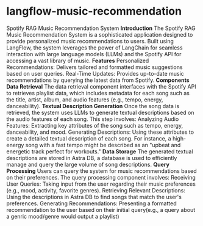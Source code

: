 # langflow-music-recommendation
Spotify RAG Music Recommendation System
**Introduction**
The Spotify RAG Music Recommendation System is a sophisticated application designed to provide personalized music recommendations to users. Built using LangFlow, the system leverages the power of LangChain for seamless interaction with large language models (LLMs) and the Spotify API for accessing a vast library of music.
**Features**
Personalized Recommendations: Delivers tailored and formatted music suggestions based on user queries.
Real-Time Updates: Provides up-to-date music recommendations by querying the latest data from Spotify.
**Components**
**Data Retrieval**
The data retrieval component interfaces with the Spotify API to retrieves playlist data, which includes metadata for each song such as the title, artist, album, and audio features (e.g., tempo, energy, danceability).
**Textual Description Generation**
Once the song data is retrieved, the system uses LLMs to generate textual descriptions based on the audio features of each song. This step involves:
Analyzing Audio Features: Extracting key attributes of the song such as tempo, energy, danceability, and mood.
Generating Descriptions: Using these attributes to create a detailed textual description of each song. For instance, a high-energy song with a fast tempo might be described as an "upbeat and energetic track perfect for workouts."
**Data Storage**
The generated textual descriptions are stored in Astra DB, a database is used to efficiently manage and query the large volume of song descriptions.
**Query Processing**
Users can query the system for music recommendations based on their preferences. The query processing component involves:
Receiving User Queries: Taking input from the user regarding their music preferences (e.g., mood, activity, favorite genres).
Retrieving Relevant Descriptions: Using the descriptions in Astra DB to find songs that match the user's preferences.
Generating Recommendations: Presenting a formatted recommendation to the user based on their initial query(e.g., a query about a genric mood/genre would output a playlist)
